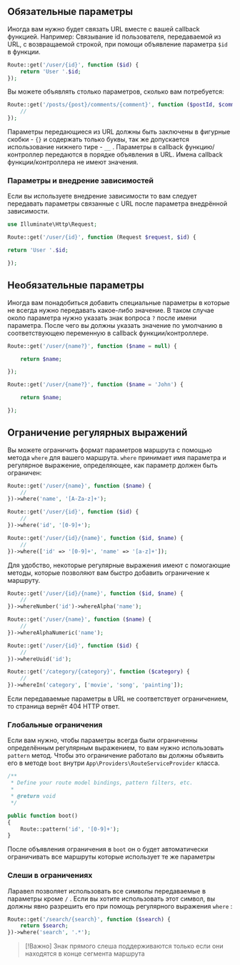 ## Обязательные параметры

Иногда вам нужно будет связать URL вместе с вашей callback функцией. Например: Связывание id пользователя, передаваемой из URL, с возвращаемой строкой, при помощи объявление параметра `$id` в функции.

```php
Route::get('/user/{id}', function ($id) {
	return 'User '.$id;
});
```

Вы можете объявлять столько параметров, сколько вам потребуется:

```php
Route::get('/posts/{post}/comments/{comment}', function ($postId, $commentId) {
	//
});
```

Параметры передающиеся из URL должны быть заключены в фигурные скобки - `{}`  и содержать только буквы, так же допускается использование нижнего тире -  `__` .
Параметры в callback функцию/контроллер передаются в порядке объявления в URL. Имена callback функции/контроллера не имеют значения.

### Параметры и внедрение зависимостей

Если вы используете внедрение зависимости то вам следует передавать параметры связанные с URL после параметра внедрённой зависимости.

```php
use Illuminate\Http\Request;

Route::get('/user/{id}', function (Request $request, $id) {

return 'User '.$id;

});
```

## Необязательные параметры

Иногда вам понадобиться добавить специальные параметры в которые не всегда нужно передавать какое-либо значение. В таком случае около параметра нужно указать знак вопроса `?` после имени параметра. После чего вы должны указать значение по умолчанию в соответствующею переменную в callback функции/контроллере.

```php
Route::get('/user/{name?}', function ($name = null) {

	return $name;

});

Route::get('/user/{name?}', function ($name = 'John') {

	return $name;

});
```

## Ограничение регулярных выражений

Вы можете ограничить формат параметров маршрута с помощью метода `where` для вашего маршрута. `where` принимает имя параметра и регулярное выражение, определяющее, как параметр должен быть ограничен:

```php 
Route::get('/user/{name}', function ($name) {
	//
})->where('name', '[A-Za-z]+');

Route::get('/user/{id}', function ($id) {
	//
})->where('id', '[0-9]+');

Route::get('/user/{id}/{name}', function ($id, $name) {
	//
})->where(['id' => '[0-9]+', 'name' => '[a-z]+']);
```

Для удобство, некоторые регулярные выражения имеют с помогающие методы, которые позволяют вам быстро добавить ограничение к маршруту.

```php
Route::get('/user/{id}/{name}', function ($id, $name) {
	//
})->whereNumber('id')->whereAlpha('name');

Route::get('/user/{name}', function ($name) {
	//
})->whereAlphaNumeric('name');

Route::get('/user/{id}', function ($id) {
	//
})->whereUuid('id');

Route::get('/category/{category}', function ($category) {
	//
})->whereIn('category', ['movie', 'song', 'painting']);
```

Если передаваемые параметры в URL не соответствует ограничением, то страница вернёт 404 HTTP ответ.

### Глобальные ограничения

Если вам нужно, чтобы параметры всегда были ограниченны определённым регулярным выражением, то вам нужно использовать `pattern` метод. Чтобы это ограничение работало вы должны объявить его в методе `boot` внутри `App\Providers\RouteServiceProvider` класса.

```php
/**
 * Define your route model bindings, pattern filters, etc.
 *
 * @return void
 */

public function boot()
{
	Route::pattern('id', '[0-9]+');
}
```

После объявления ограничения в `boot` он о будет автоматически ограничивать все маршруты которые использует те же параметры

### Слеши в ограничениях

Ларавел позволяет использовать все символы передаваемые в параметры кроме `/` . Если вы хотите использовать этот символ, вы должны явно разрешить его при помощь регулярного выражения `where` :

```php
Route::get('/search/{search}', function ($search) {
	return $search;
})->where('search', '.*');
```

>[!Важно]
> Знак прямого слеша поддерживаются только если они находятся в конце сегмента маршрута

